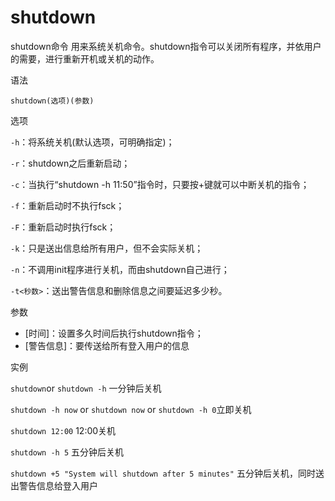 # shutdown

shutdown命令 用来系统关机命令。shutdown指令可以关闭所有程序，并依用户的需要，进行重新开机或关机的动作。

语法

`shutdown(选项)(参数)`

选项

`-h`：将系统关机(默认选项，可明确指定)；

`-r`：shutdown之后重新启动；

`-c`：当执行“shutdown -h 11:50”指令时，只要按+键就可以中断关机的指令；

`-f`：重新启动时不执行fsck；

`-F`：重新启动时执行fsck；

`-k`：只是送出信息给所有用户，但不会实际关机；

`-n`：不调用init程序进行关机，而由shutdown自己进行；

`-t<秒数>`：送出警告信息和删除信息之间要延迟多少秒。

参数

- [时间]：设置多久时间后执行shutdown指令；
- [警告信息]：要传送给所有登入用户的信息

实例

`shutdown`or `shutdown -h` 一分钟后关机

`shutdown -h now` or `shutdown now` or `shutdown -h 0`立即关机

`shutdown 12:00` 12:00关机

`shutdown -h 5` 五分钟后关机

`shutdown +5 "System will shutdown after 5 minutes"` 五分钟后关机，同时送出警告信息给登入用户
